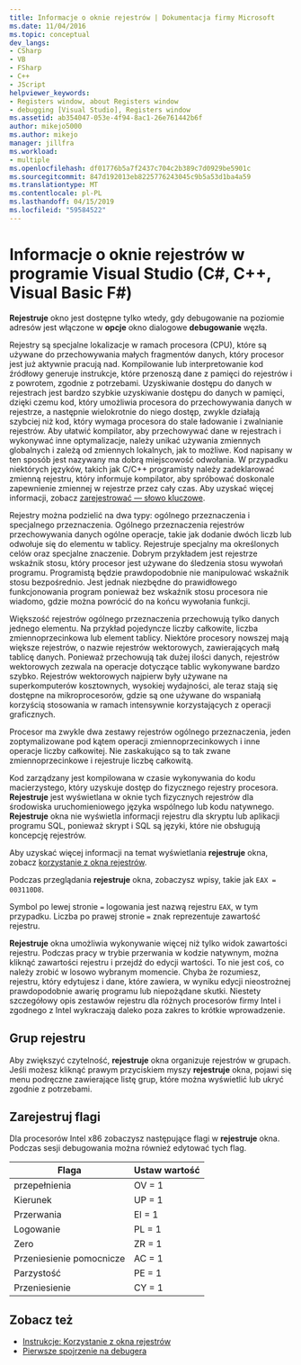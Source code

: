 ```yaml
---
title: Informacje o oknie rejestrów | Dokumentacja firmy Microsoft
ms.date: 11/04/2016
ms.topic: conceptual
dev_langs:
- CSharp
- VB
- FSharp
- C++
- JScript
helpviewer_keywords:
- Registers window, about Registers window
- debugging [Visual Studio], Registers window
ms.assetid: ab354047-053e-4f94-8ac1-26e761442b6f
author: mikejo5000
ms.author: mikejo
manager: jillfra
ms.workload:
- multiple
ms.openlocfilehash: df01776b5a7f2437c704c2b389c7d0929be5901c
ms.sourcegitcommit: 847d192013eb8225776243045c9b5a53d1ba4a59
ms.translationtype: MT
ms.contentlocale: pl-PL
ms.lasthandoff: 04/15/2019
ms.locfileid: "59584522"
---
```

# <a name="about-the-registers-window-in-visual-studio-c-c-visual-basic-f"></a>Informacje o oknie rejestrów w programie Visual Studio (C#, C++, Visual Basic F#)

**Rejestruje** okno jest dostępne tylko wtedy, gdy debugowanie na poziomie adresów jest włączone w **opcje** okno dialogowe **debugowanie** węzła.

 Rejestry są specjalne lokalizacje w ramach procesora (CPU), które są używane do przechowywania małych fragmentów danych, który procesor jest już aktywnie pracują nad. Kompilowanie lub interpretowanie kod źródłowy generuje instrukcje, które przenoszą dane z pamięci do rejestrów i z powrotem, zgodnie z potrzebami. Uzyskiwanie dostępu do danych w rejestrach jest bardzo szybkie uzyskiwanie dostępu do danych w pamięci, dzięki czemu kod, który umożliwia procesora do przechowywania danych w rejestrze, a następnie wielokrotnie do niego dostęp, zwykle działają szybciej niż kod, który wymaga procesora do stale ładowanie i zwalnianie rejestrów. Aby ułatwić kompilator, aby przechowywać dane w rejestrach i wykonywać inne optymalizacje, należy unikać używania zmiennych globalnych i zależą od zmiennych lokalnych, jak to możliwe. Kod napisany w ten sposób jest nazywany ma dobrą miejscowość odwołania. W przypadku niektórych języków, takich jak C/C++ programisty należy zadeklarować zmienną rejestru, który informuje kompilator, aby spróbować doskonale zapewnienie zmiennej w rejestrze przez cały czas. Aby uzyskać więcej informacji, zobacz [zarejestrować — słowo kluczowe](https://msdn.microsoft.com/library/5b66905a-2f7f-4918-bb55-5e66d4bc50f9).

 Rejestry można podzielić na dwa typy: ogólnego przeznaczenia i specjalnego przeznaczenia. Ogólnego przeznaczenia rejestrów przechowywania danych ogólne operacje, takie jak dodanie dwóch liczb lub odwołuje się do elementu w tablicy. Rejestruje specjalny ma określonych celów oraz specjalne znaczenie. Dobrym przykładem jest rejestrze wskaźnik stosu, który procesor jest używane do śledzenia stosu wywołań programu. Programistą będzie prawdopodobnie nie manipulować wskaźnik stosu bezpośrednio. Jest jednak niezbędne do prawidłowego funkcjonowania program ponieważ bez wskaźnik stosu procesora nie wiadomo, gdzie można powrócić do na końcu wywołania funkcji.

 Większość rejestrów ogólnego przeznaczenia przechowują tylko danych jednego elementu. Na przykład pojedyncze liczby całkowite, liczba zmiennoprzecinkowa lub element tablicy. Niektóre procesory nowszej mają większe rejestrów, o nazwie rejestrów wektorowych, zawierających małą tablicę danych. Ponieważ przechowują tak dużej ilości danych, rejestrów wektorowych zezwala na operacje dotyczące tablic wykonywane bardzo szybko. Rejestrów wektorowych najpierw były używane na superkomputerów kosztownych, wysokiej wydajności, ale teraz stają się dostępne na mikroprocesorów, gdzie są one używane do wspaniałą korzyścią stosowania w ramach intensywnie korzystających z operacji graficznych.

 Procesor ma zwykle dwa zestawy rejestrów ogólnego przeznaczenia, jeden zoptymalizowane pod kątem operacji zmiennoprzecinkowych i inne operacje liczby całkowitej. Nie zaskakująco są to tak zwane zmiennoprzecinkowe i rejestruje liczbę całkowitą.

 Kod zarządzany jest kompilowana w czasie wykonywania do kodu macierzystego, który uzyskuje dostęp do fizycznego rejestry procesora. **Rejestruje** jest wyświetlana w oknie tych fizycznych rejestrów dla środowiska uruchomieniowego języka wspólnego lub kodu natywnego. **Rejestruje** okna nie wyświetla informacji rejestru dla skryptu lub aplikacji programu SQL, ponieważ skrypt i SQL są języki, które nie obsługują koncepcję rejestrów.

 Aby uzyskać więcej informacji na temat wyświetlania **rejestruje** okna, zobacz [korzystanie z okna rejestrów](../debugger/how-to-use-the-registers-window.md).

 Podczas przeglądania **rejestruje** okna, zobaczysz wpisy, takie jak `EAX = 003110D8`.

 Symbol po lewej stronie `=` logowania jest nazwą rejestru `EAX`, w tym przypadku. Liczba po prawej stronie `=` znak reprezentuje zawartość rejestru.

 **Rejestruje** okna umożliwia wykonywanie więcej niż tylko widok zawartości rejestru. Podczas pracy w trybie przerwania w kodzie natywnym, można kliknąć zawartości rejestru i przejdź do edycji wartości. To nie jest coś, co należy zrobić w losowo wybranym momencie. Chyba że rozumiesz, rejestru, który edytujesz i dane, które zawiera, w wyniku edycji nieostrożnej prawdopodobnie awarię programu lub niepożądane skutki. Niestety szczegółowy opis zestawów rejestru dla różnych procesorów firmy Intel i zgodnego z Intel wykraczają daleko poza zakres to krótkie wprowadzenie.

## <a name="register-groups"></a>Grup rejestru

Aby zwiększyć czytelność, **rejestruje** okna organizuje rejestrów w grupach. Jeśli możesz kliknąć prawym przyciskiem myszy **rejestruje** okna, pojawi się menu podręczne zawierające listę grup, które można wyświetlić lub ukryć zgodnie z potrzebami.

## <a name="register-flags"></a>Zarejestruj flagi

Dla procesorów Intel x86 zobaczysz następujące flagi w **rejestruje** okna. Podczas sesji debugowania można również edytować tych flag.

|Flaga|Ustaw wartość|
|-|-|
|przepełnienia|OV = 1|
|Kierunek|UP = 1|
|Przerwania|EI = 1|
|Logowanie|PL = 1|
|Zero|ZR = 1|
|Przeniesienie pomocnicze|AC = 1|
|Parzystość|PE = 1|
|Przeniesienie|CY = 1|

## <a name="see-also"></a>Zobacz też
- [Instrukcje: Korzystanie z okna rejestrów](../debugger/how-to-use-the-registers-window.md)
- [Pierwsze spojrzenie na debugera](../debugger/debugger-feature-tour.md)